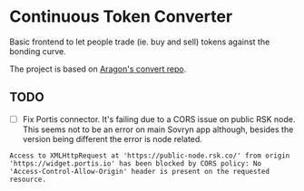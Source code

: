 # Continuous Token Converter

Basic frontend to let people trade (ie. buy and sell) tokens against the bonding curve.

The project is based on [Aragon's convert repo](https://github.com/aragon/convert.aragon.org).

## TODO

- [	] Fix Portis connector. It's failing due to a CORS issue on public RSK node. This seems not to be an error on main Sovryn app although, besides the version being different the error is node related.

```
Access to XMLHttpRequest at 'https://public-node.rsk.co/' from origin 'https://widget.portis.io' has been blocked by CORS policy: No 'Access-Control-Allow-Origin' header is present on the requested resource.
```
